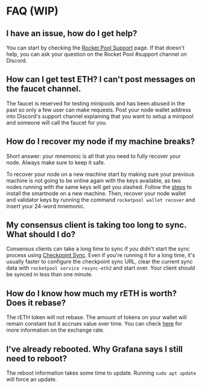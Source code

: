 # FAQ (WIP)

## I have an issue, how do I get help?

You can start by checking the [Rocket Pool Support](https://rocketpool.support) page. If that doesn't help, you can ask your question on the Rocket Pool #support channel on Discord.

## How can I get test ETH? I can't post messages on the faucet channel. 

The faucet is reserved for testing minipools and has been abused in the past so only a few user can make requests. Post your node wallet address into Discord's support channel explaining that you want to setup a minipool and someone will call the faucet for you.

## How do I recover my node if my machine breaks?

Short answer: your mnemonic is all that you need to fully recover your node. Always make sure to keep it safe.

To recover your node on a new machine start by making sure your previous machine is not going to be online again with the keys available, as two nodes running with the same keys will get you slashed. 
Follow the [steps](./install-modes.md) to install the smartnode on a new machine. Then, recover your node wallet and validator keys by running the command `rocketpool wallet recover` and insert your 24-word mnemonic.

## My consensus client is taking too long to sync. What should I do?

Consensus clients can take a long time to sync if you didn't start the sync process using [Checkpoint Sync](./config-docker.md#beacon-chain-checkpoint-syncing-with-infura). Even if you're running it for a long time, it's usually faster to configure the checkpoint sync URL, clear the current sync data with `rocketpool service resync-eth2` and start over. Your client should be synced in less than one minute.

## How do I know how much my rETH is worth? Does it rebase?

The rETH token will not rebase. The amount of tokens on your wallet will remain constant but it accrues value over time. You can check [here](https://rocketscan.io/reth) for more information on the exchange rate.

## I've already rebooted. Why Grafana says I still need to reboot?

The reboot information takes some time to update. Running `sudo apt update` will force an update.


